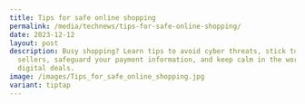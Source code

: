 ```yaml
---
title: Tips for safe online shopping
permalink: /media/technews/tips-for-safe-online-shopping/
date: 2023-12-12
layout: post
description: Busy shopping? Learn tips to avoid cyber threats, stick to trusted
  sellers, safeguard your payment information, and keep calm in the world of
  digital deals.
image: /images/Tips_for_safe_online_shopping.jpg
variant: tiptap
---
```


